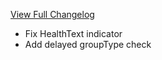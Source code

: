 [View Full Changelog](https://github.com/enderneko/Cell/compare/r264-release...2a7d2b4b71e0a44341cac2c8e1e7db8b4e15391d)

- Fix HealthText indicator
- Add delayed groupType check

